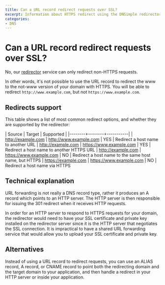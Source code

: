 ```yaml
---
title: Can a URL record redirect requests over SSL?
excerpt: Information about HTTPS redirect using the DNSimple redirector, and alternative solutions.
categories:
- DNS
---
```


# Can a URL record redirect requests over SSL?

No, our [redirector](/articles/redirector) service can only redirect non-HTTPS requests.

In other words, it's not possible to use the URL record to redirect the www to the not-www version of your domain with HTTPS. You will be able to redirect `http://www.example.com`, but not `https://www.example.com`.


## Redirects support

This table shows a list of most common redirect options, and whether they are supported by the redirector:

| Source | Target | Supported |
|--------+--------+-----------| 
| http://example.com      | http://www.example.com  | YES | Redirect a host name to another URL
| http://example.com      | https://www.example.com | YES | Redirect a host name to another HTTPS URL
| http://example.com      | https://www.example.com | NO  | Redirect a host name to the same host name, but HTTPS
| https://example.com     | https://www.example.com | NO  | Redirect a host name via HTTPS


## Technical explanation

URL forwarding is not really a DNS record type, rather it produces an A record which points to an HTTP server. The HTTP server is then responsible for issuing the 301 redirect when it receives HTTP requests.

In order for an HTTP server to respond to HTTPS requests for your domain, the redirector would need to have your SSL certificate and private key installed on the redirector server since it is the HTTP server that negotiates the SSL connection. It is impractical to have a shared URL forwarding service that would allow you to upload your SSL certificate and private key.


## Alternatives

Instead of using a URL record to redirect requests, you can use an ALIAS record, A record, or CNAME record to point both the redirecting domain and the target domain to your application, and then handle a redirect in your HTTP server or inside your application.
